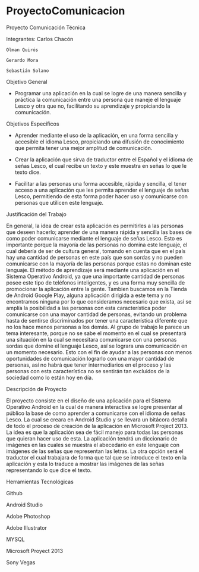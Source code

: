 ProyectoComunicacion
====================

Proyecto Comunicación Técnica 

Integrantes:
	Carlos Chacón
	
	Olman Quirós
	
	Gerardo Mora
	
	Sebastián Solano


Objetivo General
-	Programar una aplicación en la cual se logre de una manera sencilla y práctica la comunicación entre una persona que maneje el lenguaje Lesco y otra que no, facilitando su aprendizaje y propiciando la comunicación.

 
Objetivos Específicos 
-	Aprender mediante el uso de la aplicación, en una forma sencilla y accesible el idioma Lesco, propiciando una difusión de conocimiento que permita tener una mejor amplitud de comunicación.

-	Crear la aplicación que sirva de traductor entre el Español y el idioma de señas Lesco, el cual recibe un texto y este muestra en señas lo que le texto dice.

-	Facilitar a las personas una forma accesible, rápida y sencilla, el tener acceso a una aplicación que les permita aprender el lenguaje de señas Lesco, permitiendo de esta forma poder hacer uso y comunicarse con personas que utilicen este lenguaje.




Justificación del Trabajo

En general, la idea de crear esta aplicación es permitirles a las personas que deseen hacerlo; aprender de una manera rápida y sencilla las bases de como poder comunicarse mediante el lenguaje de señas Lesco.
Esto es importante porque la mayoría de las personas no domina este lenguaje, el cual debería de ser de cultura general, tomando en cuenta que en el país hay una cantidad de personas en este país que son sordas y no pueden comunicarse con la mayoría de las personas porque estas no dominan este lenguaje.
El método de aprendizaje será mediante una aplicación en el Sistema Operativo Android, ya que una importante cantidad de personas posee este tipo de teléfonos inteligentes, y es una forma muy sencilla de promocionar la aplicación entre la gente.
Tambien buscamos en la Tienda de Android Google Play, alguna aplicación dirigida a este tema y no encontramos ninguna  por lo que consideramos necesario que exista, así se amplía la posibilidad a las personas con esta característica poder comunicarse con una mayor cantidad de personas, evitando un problema hasta de sentirse discriminados por tener una característica diferente que no los hace menos personas a los demás.
Al grupo de trabajo le parece un tema interesante, porque no se sabe el momento en el cual se presentará una situación en la cual se necesitara comunicarse con una personas sordas que domine el lenguaje Lesco, así se lograra una comunicación en un momento necesario.
Esto con el fin de ayudar a las personas con menos oportunidades de comunicación lograrlo con una mayor cantidad de personas, así no habrá que tener intermediarios en el proceso y las personas con esta característica no se sentirán tan excluidos de la sociedad como lo están hoy en día.



Descripción de Proyecto

El proyecto consiste en el diseño de una aplicación para el Sistema Operativo Android en la cual de manera interactiva se logre presentar al público la base de como aprender a comunicarse con el idioma de señas Lesco. La cual se creara en Android Studio y se llevara un bitácora detalla de todo el proceso de creación de la aplicación en Microsoft Project 2013.
La idea es que la aplicación sea de fácil manejo para todas las personas que quieran hacer uso de esta.
La aplicación tendrá un diccionario de imágenes en las cuales se muestra el abecedario en este lenguaje con imágenes de las señas que representan las letras.
La otra opción será el traductor el cual trabajara de forma que tal que se introduce el texto en la aplicación y esta lo traduce a mostrar las imágenes de las señas representando lo que dice el texto.

Herramientas Tecnológicas

Github

Android Studio

Adobe Photoshop

Adobe Illustrator

MYSQL

Microsoft Proyect 2013

Sony Vegas 
